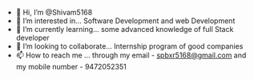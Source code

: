 - 👋 Hi, I’m @Shivam5168
- 👀 I’m interested in... Software Development and web Development
- 🌱 I’m currently learning... some advanced knowledge of full Stack developer
- 💞️ I’m looking to collaborate... Internship program of good companies 
- 📫 How to reach me ... through my email - spbxr5168@gmail.com and my mobile number - 9472052351

<!---
Shivam5168/Shivam5168 is a ✨ special ✨ repository because its `README.md` (this file) appears on your GitHub profile.
You can click the Preview link to take a look at your changes.
--->
